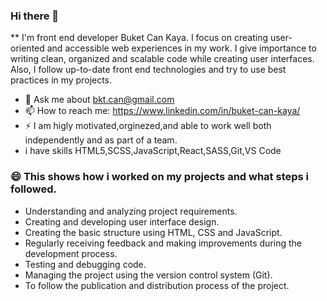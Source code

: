 ### Hi there 👋
** I'm front end developer Buket Can Kaya. I focus on creating user-oriented and accessible web experiences in my work. I give importance to writing clean, organized and scalable code while creating user interfaces. Also, I follow up-to-date front end technologies and try to use best practices in my projects.

- 💬 Ask me about  bkt.can@gmail.com
- 📫 How to reach me:  https://www.linkedin.com/in/buket-can-kaya/
- ⚡ I am higly motivated,orginezed,and able to work well both independently and as part of a team.
- i have skills HTML5,SCSS,JavaScript,React,SASS,Git,VS Code

### 😄 This shows how i worked on my projects and what steps i followed.

+ Understanding and analyzing project requirements.
+ Creating and developing user interface design.
+ Creating the basic structure using HTML, CSS and JavaScript.
+ Regularly receiving feedback and making improvements during the development process.
+ Testing and debugging code.
+ Managing the project using the version control system (Git).
+ To follow the publication and distribution process of the project.

